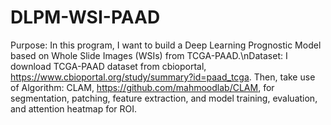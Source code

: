 # DLPM-WSI-PAAD
Purpose: In this program, I want to build a Deep Learning Prognostic Model based on Whole Slide Images (WSIs) from TCGA-PAAD.\nDataset: I download TCGA-PAAD dataset from cbioportal, https://www.cbioportal.org/study/summary?id=paad_tcga. Then, take use of Algorithm: CLAM, https://github.com/mahmoodlab/CLAM, for segmentation, patching, feature extraction, and model training, evaluation, and attention heatmap for ROI.
